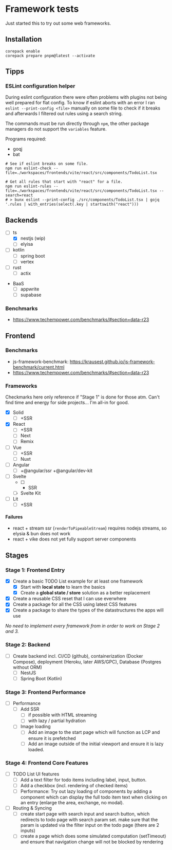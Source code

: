 # Framework tests

Just started this to try out some web frameworks.

## Installation

```shell
corepack enable
corepack prepare pnpm@latest --activate
```

## Tipps

### ESLint configuration helper

During eslint configuration there were often problems with plugins not being well prepared for flat config. To know if eslint aborts with an error I ran `eslint --print-config <file>` manually on some file to check if it breaks and afterwards I filtered out rules using a search string.

The commands must be run directly through `npm`, the other package managers do not support the `variables` feature.

Programs required:

- goqj
- bat

```shell
# See if eslint breaks on some file.
npm run eslint-check --file=./workspaces/frontends/vite/react/src/components/TodoList.tsx

# Get all rules that start with "react" for a file.
npm run eslint-rules --file=./workspaces/frontends/vite/react/src/components/TodoList.tsx --search=react
# > bunx eslint --print-config ./src/components/TodoList.tsx | gojq '.rules | with_entries(select(.key | startswith("react")))
```

## Backends

- [ ] ts
  - [x] nestjs (wip)
  - [ ] elyisa
- [ ] kotlin
  - [ ] spring boot
  - [ ] vertex
- [ ] rust
  - [ ] actix
- BaaS
  - [ ] appwrite
  - [ ] supabase

### Benchmarks

- https://www.techempower.com/benchmarks/#section=data-r23

## Frontend

### Benchmarks

- js-framework-benchmark: https://krausest.github.io/js-framework-benchmark/current.html
- https://www.techempower.com/benchmarks/#section=data-r23

### Frameworks

Checkmarks here only reference if "Stage 1" is done for those atm. Can't find time and energy for side projects... I'm all-in for good.

- [x] Solid
  - [ ] +SSR
- [x] React
  - [ ] +SSR
  - [ ] Next
  - [ ] Remix
- [ ] Vue
  - [ ] +SSR
  - [ ] Nuxt
- [ ] Angular
  - [ ] +@angular/ssr +@angular/dev-kit
- [ ] Svelte
  - [ ] - SSR
  - [ ] Svelte Kit
- [ ] Lit
  - [ ] +SSR

#### Failures

- react + stream ssr (`renderToPipeableStream`) requires nodejs streams, so elysia & bun does not work
- react + vike does not yet fully support server components

## Stages

### Stage 1: Frontend Entry

- [x] Create a basic TODO List example for at least one framework
  - [x] Start with **local state** to learn the basics
  - [x] Create a **global state / store** solution as a better replacement
- [x] Create a reusable CSS reset that I can use everwhere
- [x] Create a package for all the CSS using latest CSS features
- [x] Create a package to share the types of the datastructures the apps will use

_No need to implement every framework from in order to work on Stage 2 and 3._

### Stage 2: Backend

- [ ] Create backend incl. CI/CD (github), containerization (Docker Compose), deployment (Heroku, later AWS/GPC), Database (Postgres without ORM)
  - [ ] NestJS
  - [ ] Spring Boot (Kotlin)

### Stage 3: Frontend Performance

- [ ] Performance
  - [ ] Add SSR
    - [ ] if possible with HTML streaming
    - [ ] with lazy / partial hydration
  - [ ] Image loading
    - [ ] Add an image to the start page which will function as LCP and ensure it is prefetched
    - [ ] Add an image outside of the initial viewport and ensure it is lazy loaded.

### Stage 4: Frontend Core Features

- [ ] TODO List UI features
  - [ ] Add a text filter for todo items including label, input, button.
  - [ ] Add a checkbox (incl. rendering of checked items)
  - [ ] Performance: Try out lazy loading of components by adding a component which can display the full todo item text when clicking on an entry (enlarge the area, exchange, no modal).
- [ ] Routing & Syncing
  - [ ] create start page with search input and search button, which redirects to todo page with search param set. make sure that the param is updated via the filter input on the todo page (there are 2 inputs)
  - [ ] create a page which does some simulated computation (setTimeout) and ensure that navigation change will not be blocked by rendering
